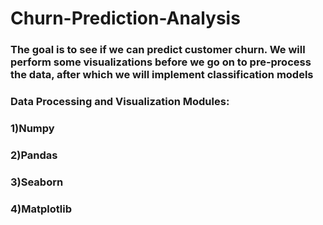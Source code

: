 # Churn-Prediction-Analysis
### The goal is to see if we can predict customer churn. We will perform some visualizations before we go on to pre-process the data, after which we will implement classification models
### Data Processing and Visualization Modules:
### 1)Numpy
### 2)Pandas
### 3)Seaborn
### 4)Matplotlib
